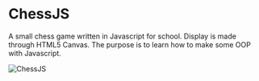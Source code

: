 # ChessJS
A small chess game written in Javascript for school. Display is made through HTML5 Canvas.
The purpose is to learn how to make some OOP with Javascript.

![ChessJS](http://img15.hostingpics.net/pics/306347chessJS.png)
